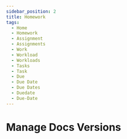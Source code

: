 ```yaml
---
sidebar_position: 2
title: Homework
tags:
  - Home
  - Homework
  - Assignment
  - Assignments
  - Work
  - Workload
  - Workloads
  - Tasks
  - Task
  - Due
  - Due Date
  - Due Dates
  - Duedate
  - Due-Date
---
```


# Manage Docs Versions
